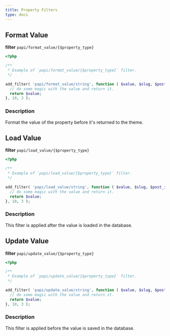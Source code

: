 ```yaml
---
title: Property Filters
type: docs
---
```


## Format Value

**filter** `papi/format_value/{$property_type}`

```php
<?php

/**
 * Example of `papi/format_value/{$property_type}` filter.
 */

add_filter( 'papi/format_value/string', function ( $value, $slug, $post_id ) {
  // do some magic with the value and return it.
  return $value;
}, 10, 3 );
```

### Description

Format the value of the property before it's returned to the theme.

## Load Value

**filter** `papi/load_value/{$property_type}`

```php
<?php

/**
 * Example of `papi/load_value/{$property_type}` filter.
 */

add_filter( 'papi/load_value/string', function ( $value, $slug, $post_id ) {
  // do some magic with the value and return it.
  return $value;
}, 10, 3 );
```

### Description

This filter is applied after the value is loaded in the database.

## Update Value

**filter** `papi/update_value/{$property_type}`

```php
<?php

/**
 * Example of `papi/update_value/{$property_type}` filter.
 */

add_filter( 'papi/update_value/string', function ( $value, $slug, $post_id ) {
  // do some magic with the value and return it.
  return $value;
}, 10, 3 );
```

### Description

This filter is applied before the value is saved in the database.
